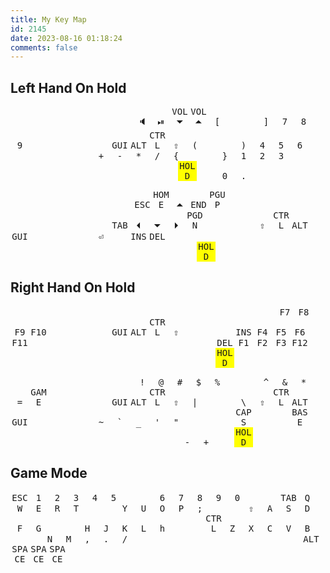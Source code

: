 ```yaml
---
title: My Key Map
id: 2145
date: 2023-08-16 01:18:24
comments: false
---
```

<style>
kbd { 
    width: 30px;
    display: inline-block;
    text-align: center;
}
box { 
    width: 48px;
    display: inline-block;
}
left-space{ 
    width: 216px;
    display: inline-block;
}
</style>

## Left Hand On Hold

<box></box><box>        </box><box>        </box><box>        </box><box>        </box><box>        </box><box></box><box>        </box><box>        </box><box>        </box><box>        </box><box>        </box><box></box>
<box></box><kbd>&#x1F508;</kbd><kbd>&#x23EF;</kbd><kbd>VOL&#x23F7;</kbd><kbd>VOL&#x23F6;</kbd><kbd>[       </kbd><box></box><kbd>]       </kbd><kbd>7       </kbd><kbd>8       </kbd><kbd>9       </kbd><kbd>&#x2800;</kbd><box></box>
<box></box><kbd>GUI     </kbd><kbd>ALT     </kbd><kbd>CTRL    </kbd><kbd>&#x21E7;</kbd><kbd>(       </kbd><box></box><kbd>)       </kbd><kbd>4       </kbd><kbd>5       </kbd><kbd>6       </kbd><kbd>&#x2800;</kbd><box></box>
<box></box><kbd>+       </kbd><kbd>-       </kbd><kbd>*       </kbd><kbd>/       </kbd><kbd>{       </kbd><box></box><kbd>}       </kbd><kbd>1       </kbd><kbd>2       </kbd><kbd>3       </kbd><kbd>&#x2800;</kbd><box></box>
<left-space></left-space><kbd style="background-color: yellow">HOLD</kbd><kbd>&#x2800;</kbd><kbd>0       </kbd><kbd>.       </kbd>

<box></box><box>        </box><box>        </box><box>        </box><box>        </box><box>        </box><box></box><box>        </box><box>        </box><box>        </box><box>        </box><box>        </box><box></box>
<box></box><kbd>ESC     </kbd><kbd>HOME    </kbd><kbd>&#x23F6;</kbd><kbd>END     </kbd><kbd>PGUP    </kbd><box></box><kbd>&#x2800;</kbd><kbd>&#x2800;</kbd><kbd>&#x2800;</kbd><kbd>&#x2800;</kbd><kbd>&#x2800;</kbd><box></box>
<box></box><kbd>TAB     </kbd><kbd>&#x23F4;</kbd><kbd>&#x23F7;</kbd><kbd>&#x23F5;</kbd><kbd>PGDN    </kbd><box></box><kbd>&#x2800;</kbd><kbd>&#x21E7;</kbd><kbd>CTRL    </kbd><kbd>ALT     </kbd><kbd>GUI     </kbd><box></box>
<box></box><kbd>&#x23CE;</kbd><kbd>&#x2800;</kbd><kbd>INS     </kbd><kbd>DEL     </kbd><kbd>&#x2800;</kbd><box></box><kbd>&#x2800;</kbd><kbd>&#x2800;</kbd><kbd>&#x2800;</kbd><kbd>&#x2800;</kbd><kbd>&#x2800;</kbd><box></box>
<left-space></left-space><kbd>&#x2800;</kbd><kbd style="background-color: yellow">HOLD</kbd><kbd>&#x2800;</kbd><kbd>&#x2800;</kbd><box></box><box></box><box></box><box></box><box></box>

## Right Hand On Hold

<box></box><box>        </box><box>        </box><box>        </box><box>        </box><box>        </box><box></box><box>        </box><box>        </box><box>        </box><box>        </box><box>        </box><box></box>
<box></box><kbd>&#x2800;</kbd><kbd>&#x2800;</kbd><kbd>&#x2800;</kbd><kbd>&#x2800;</kbd><kbd>&#x2800;</kbd><box></box><kbd>&#x2800;</kbd><kbd>F7      </kbd><kbd>F8      </kbd><kbd>F9      </kbd><kbd>F10     </kbd><box></box>
<box></box><kbd>GUI     </kbd><kbd>ALT     </kbd><kbd>CTRL    </kbd><kbd>&#x21E7;</kbd><kbd>&#x2800;</kbd><box></box><kbd>INS     </kbd><kbd>F4      </kbd><kbd>F5      </kbd><kbd>F6      </kbd><kbd>F11     </kbd><box></box>
<box></box><kbd>&#x2800;</kbd><kbd>&#x2800;</kbd><kbd>&#x2800;</kbd><kbd>&#x2800;</kbd><kbd>&#x2800;</kbd><box></box><kbd>DEL     </kbd><kbd>F1      </kbd><kbd>F2      </kbd><kbd>F3      </kbd><kbd>F12     </kbd><box></box>
<left-space></left-space><kbd>&#x2800;</kbd><kbd>&#x2800;</kbd><kbd style="background-color: yellow">HOLD</kbd><kbd>&#x2800;</kbd>

<box></box><box>        </box><box>        </box><box>        </box><box>        </box><box>        </box><box></box><box>        </box><box>        </box><box>        </box><box>        </box><box>        </box><box></box>
<box></box><kbd>!       </kbd><kbd>@       </kbd><kbd>#       </kbd><kbd>$       </kbd><kbd>%       </kbd><box></box><kbd>^       </kbd><kbd>&       </kbd><kbd>*       </kbd><kbd>=       </kbd><kbd>GAME    </kbd><box></box>
<box></box><kbd>GUI     </kbd><kbd>ALT     </kbd><kbd>CTRL    </kbd><kbd>&#x21E7;</kbd><kbd>|       </kbd><box></box><kbd>\       </kbd><kbd>&#x21E7;</kbd><kbd>CTRL    </kbd><kbd>ALT     </kbd><kbd>GUI     </kbd><box></box>
<box></box><kbd>~       </kbd><kbd>`       </kbd><kbd>_       </kbd><kbd>'       </kbd><kbd>"       </kbd><box></box><kbd>&#x2800;</kbd><kbd>CAPS    </kbd><kbd>&#x2800;</kbd><kbd>&#x2800;</kbd><kbd>BASE    </kbd><box></box>
<left-space></left-space><kbd>-       </kbd><kbd>+       </kbd><kbd>&#x2800;</kbd><kbd style="background-color: yellow">HOLD</kbd>

## Game Mode
<kbd>ESC     </kbd><kbd>1       </kbd><kbd>2       </kbd><kbd>3       </kbd><kbd>4       </kbd><kbd>5       </kbd><box></box><kbd>6       </kbd><kbd>7       </kbd><kbd>8       </kbd><kbd>9       </kbd><kbd>0       </kbd><box></box>
<kbd>TAB     </kbd><kbd>Q       </kbd><kbd>W       </kbd><kbd>E       </kbd><kbd>R       </kbd><kbd>T       </kbd><box></box><kbd>Y       </kbd><kbd>U       </kbd><kbd>O       </kbd><kbd>P       </kbd><kbd>;       </kbd><box></box>
<kbd>&#x21E7;</kbd><kbd>A       </kbd><kbd>S       </kbd><kbd>D       </kbd><kbd>F       </kbd><kbd>G       </kbd><box></box><kbd>H       </kbd><kbd>J       </kbd><kbd>K       </kbd><kbd>L       </kbd><kbd>h       </kbd><box></box>
<kbd>CTRL    </kbd><kbd>Z       </kbd><kbd>X       </kbd><kbd>C       </kbd><kbd>V       </kbd><kbd>B       </kbd><box></box><kbd>N       </kbd><kbd>M       </kbd><kbd>,       </kbd><kbd>.       </kbd><kbd>/       </kbd><box></box>
<left-space></left-space><kbd>ALT</kbd><kbd>SPACE</kbd><kbd>SPACE</kbd><kbd>SPACE</kbd>
